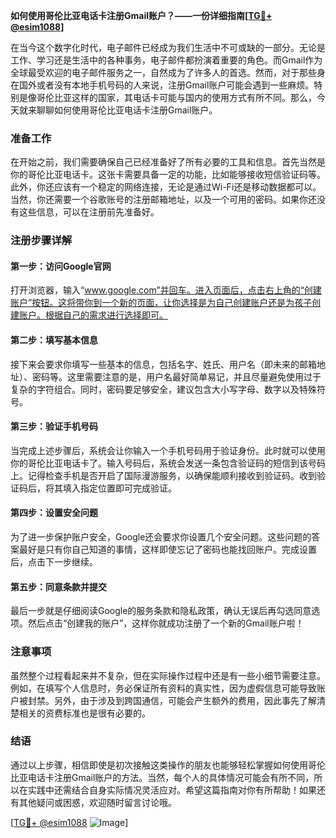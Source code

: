 **如何使用哥伦比亚电话卡注册Gmail账户？——一份详细指南[[TG💪+ @esim1088](https://t.me/s/esim1088)]**

在当今这个数字化时代，电子邮件已经成为我们生活中不可或缺的一部分。无论是工作、学习还是生活中的各种事务，电子邮件都扮演着重要的角色。而Gmail作为全球最受欢迎的电子邮件服务之一，自然成为了许多人的首选。然而，对于那些身在国外或者没有本地手机号码的人来说，注册Gmail账户可能会遇到一些麻烦。特别是像哥伦比亚这样的国家，其电话卡可能与国内的使用方式有所不同。那么，今天就来聊聊如何使用哥伦比亚电话卡注册Gmail账户。

### 准备工作

在开始之前，我们需要确保自己已经准备好了所有必要的工具和信息。首先当然是你的哥伦比亚电话卡。这张卡需要具备一定的功能，比如能够接收短信验证码等。此外，你还应该有一个稳定的网络连接，无论是通过Wi-Fi还是移动数据都可以。当然，你还需要一个谷歌账号的注册邮箱地址，以及一个可用的密码。如果你还没有这些信息，可以在注册前先准备好。

### 注册步骤详解

#### 第一步：访问Google官网
打开浏览器，输入“www.google.com”并回车。进入页面后，点击右上角的“创建账户”按钮。这将带你到一个新的页面，让你选择是为自己创建账户还是为孩子创建账户。根据自己的需求进行选择即可。

#### 第二步：填写基本信息
接下来会要求你填写一些基本的信息，包括名字、姓氏、用户名（即未来的邮箱地址）、密码等。这里需要注意的是，用户名最好简单易记，并且尽量避免使用过于复杂的字符组合。同时，密码要足够安全，建议包含大小写字母、数字以及特殊符号。

#### 第三步：验证手机号码
当完成上述步骤后，系统会让你输入一个手机号码用于验证身份。此时就可以使用你的哥伦比亚电话卡了。输入号码后，系统会发送一条包含验证码的短信到该号码上。记得检查手机是否开启了国际漫游服务，以确保能顺利接收到验证码。收到验证码后，将其填入指定位置即可完成验证。

#### 第四步：设置安全问题
为了进一步保护账户安全，Google还会要求你设置几个安全问题。这些问题的答案最好是只有你自己知道的事情，这样即使忘记了密码也能找回账户。完成设置后，点击下一步继续。

#### 第五步：同意条款并提交
最后一步就是仔细阅读Google的服务条款和隐私政策，确认无误后再勾选同意选项。然后点击“创建我的账户”，这样你就成功注册了一个新的Gmail账户啦！

### 注意事项

虽然整个过程看起来并不复杂，但在实际操作过程中还是有一些小细节需要注意。例如，在填写个人信息时，务必保证所有资料的真实性，因为虚假信息可能导致账户被封禁。另外，由于涉及到跨国通信，可能会产生额外的费用，因此事先了解清楚相关的资费标准也是很有必要的。

### 结语

通过以上步骤，相信即使是初次接触这类操作的朋友也能够轻松掌握如何使用哥伦比亚电话卡注册Gmail账户的方法。当然，每个人的具体情况可能会有所不同，所以在实践中还需结合自身实际情况灵活应对。希望这篇指南对你有所帮助！如果还有其他疑问或困惑，欢迎随时留言讨论哦。

[[TG💪+ @esim1088](https://t.me/s/esim1088) ![Image](https://i.postimg.cc/4NQfJmqS/Snipaste-2025-05-13-00-14-12.png)]